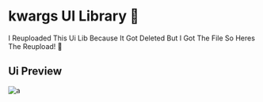 # kwargs UI Library 💜
I Reuploaded This Ui Lib Because It Got Deleted But I Got The File So Heres The Reupload! 💜

## Ui Preview
![a](https://cdn.discordapp.com/attachments/985550775306555452/1122168032727416934/image.png)

